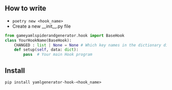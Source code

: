 ## How to write
- `poetry new <hook_name>`
- Create a new \_\_init\_\_.py file
```python
from gameyamlspiderandgenerator.hook import BaseHook
class YourHookName(BaseHook):
    CHANGED : list | None = None # Which key names in the dictionary did you change
    def setup(self, data: dict):
        pass  # Your main Hook program
```
## Install
```shell
pip install yamlgenerator-hook-<hook_name>
```
